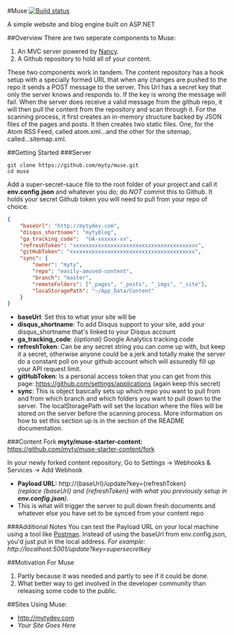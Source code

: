 #Muse
[![Build status](https://ci.appveyor.com/api/projects/status/m0m9dx7b1h73eot3?svg=true)](https://ci.appveyor.com/project/MichaelTyson/shiny-myty-website)

A simple website and blog engine built on ASP.NET

##Overview
There are two seperate components to Muse:

1. An MVC server powered by [Nancy](https://github.com/NancyFx/Nancy).
2. A Github repository to hold all of your content.

These two components work in tandem. The content repository has a hook setup with a specially formed URL that when any changes are pushed to the repo it sends a POST message to the server.  This Url has a secret key that only the server knows and responds to.  If the key is wrong the message will fail. When the server does receive a valid message from the github repo, it will then pull the content from the repository and scan through it.  For the scanning process, it first creates an in-memory structure backed by JSON files of the pages and posts.  It then creates two static files. One, for the Atom RSS Feed, called atom.xml...and the other for the sitemap, called...sitemap.xml.

##Getting Started
###Server

```
git clone https://github.com/myty/muse.git
cd muse
```

Add a super-secret-sauce file to the root folder of your project and call it **env.config.json** and whatever you do; do _NOT_ commit this to Github.  It holds your secret Github token you will need to pull from your repo of choice.
```json
{
    "baseUrl": "http://mytydev.com",
    "disqus_shortname": "mytyblog",
    "ga_tracking_code":  "UA-xxxxxx-xx",
    "refreshToken": "xxxxxxxxxxxxxxxxxxxxxxxxxxxxxxxxxxxxxxxx",
    "gitHubToken": "xxxxxxxxxxxxxxxxxxxxxxxxxxxxxxxxxxxxxxxx",
    "sync": {
        "owner": "myty",
        "repo": "easily-amused-content",
        "branch": "master",
        "remoteFolders": ["_pages", "_posts", "_imgs", "_site"],
        "locaStoragePath": "~/App_Data/Content"
    }
}
```
- **baseUrl**: Set this to what your site will be
- **disqus_shortname**: To add Disqus support to your site, add your disqus_shortname that's linked to your Disqus account
- **ga_tracking_code**: _(optional)_ Google Analytics tracking code
- **refreshToken**: Can be any secret string you can come up with, but keep it a secret, otherwise anyone could be a jerk and totally make the server do a constant poll on your github account which will assuredly fill up your API request limit.
- **gitHubToken**: Is a personal access token that you can get from this page: https://github.com/settings/applications (again keep this secret)
- **sync**: This is object basically sets up which repo you want to pull from and from which branch and which folders you want to pull down to the server.  The localStoragePath will set the location where the files will be stored on the server before the scanning process. More information on how to set this section up is in the section of the README documentation.

###Content
Fork **myty/muse-starter-content:** https://github.com/myty/muse-starter-content/fork

In your newly forked content repository, Go to Settings -> Webhooks & Services -> Add Webhook
- **Payload URL:** http://{baseUrl}/update?key={refreshToken} <br/>_(replace {baseUrl} and {refreshToken} with what you previously setup in  **env.config.json**)_.
- This is what will trigger the server to pull down fresh documents and whatever else you have set to be synced from your content repo

###Additional Notes
You can test the Payload URL on your local machine using a tool like [Postman](https://chrome.google.com/webstore/detail/postman-rest-client-packa/fhbjgbiflinjbdggehcddcbncdddomop).  Instead of using the baseUrl from env.config.json, you'd just put in the local address. _For example: http://localhost:5001/update?key=supersecretkey_


##Motivation For Muse
1. Partly because it was needed and partly to see if it could be done.
2. What better way to get involved in the developer community than releasing some code to the public.

##Sites Using Muse:
- http://mytydev.com
- _Your Site Goes Here_
